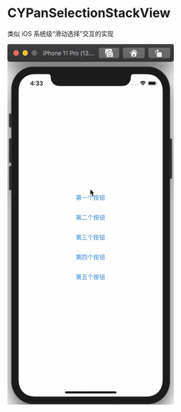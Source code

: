 # CYPanSelectionStackView
类似 iOS 系统级“滑动选择”交互的实现

<img src="https://github.com/Janlor/CYPanSelectionStackView/blob/master/images/2020-05-28.gif" width="375" height="812">
